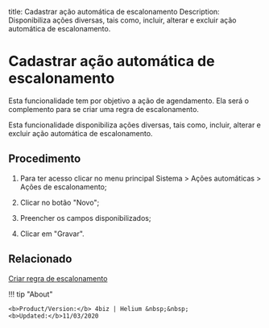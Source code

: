 title: Cadastrar ação automática de escalonamento
Description: Disponibiliza ações diversas, tais como, incluir, alterar e excluir ação automática de escalonamento.
# Cadastrar ação automática de escalonamento

Esta funcionalidade tem por objetivo a ação de agendamento. Ela será o
complemento para se criar uma regra de escalonamento.

Esta funcionalidade disponibiliza ações diversas, tais como, incluir, alterar e
excluir ação automática de escalonamento.

Procedimento
----------------

1.  Para ter acesso clicar no menu principal Sistema \> Ações automáticas \>
    Ações de escalonamento;

2.  Clicar no botão "Novo";

3.  Preencher os campos disponibilizados;

4.  Clicar em "Gravar".


Relacionado
----------

[Criar regra de escalonamento](/pt-br/4biz-helium/processes/tickets/use/create-escalation-rule.html)


!!! tip "About"

    <b>Product/Version:</b> 4biz | Helium &nbsp;&nbsp;
    <b>Updated:</b>11/03/2020

